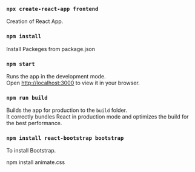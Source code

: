 ### `npx create-react-app frontend`

Creation of React App.

### `npm install`

Install Packeges from package.json

### `npm start`

Runs the app in the development mode.\
Open [http://localhost:3000](http://localhost:3000) to view it in your browser.

### `npm run build`

Builds the app for production to the `build` folder.\
It correctly bundles React in production mode and optimizes the build for the best performance.

### `npm install react-bootstrap bootstrap`

To install Bootstrap.

npm install animate.css
